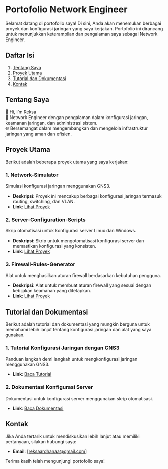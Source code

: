 # Portofolio Network Engineer

Selamat datang di portofolio saya! Di sini, Anda akan menemukan berbagai proyek dan konfigurasi jaringan yang saya kerjakan. Portofolio ini dirancang untuk menunjukkan keterampilan dan pengalaman saya sebagai Network Engineer.

## Daftar Isi

1. [Tentang Saya](#tentang-saya)
2. [Proyek Utama](#proyek-utama)
3. [Tutorial dan Dokumentasi](#tutorial-dan-dokumentasi)
4. [Kontak](#kontak)

## Tentang Saya

👋 Hi, I’m Reksa   
🔧 Network Engineer dengan pengalaman dalam konfigurasi jaringan, keamanan jaringan, dan administrasi sistem.  
🌐 Bersemangat dalam mengembangkan dan mengelola infrastruktur jaringan yang aman dan efisien.

## Proyek Utama

Berikut adalah beberapa proyek utama yang saya kerjakan:

### 1. **Network-Simulator**

Simulasi konfigurasi jaringan menggunakan GNS3.

- **Deskripsi**: Proyek ini mencakup berbagai konfigurasi jaringan termasuk routing, switching, dan VLAN.
- **Link**: [Lihat Proyek](projects/network-simulator)

### 2. **Server-Configuration-Scripts**

Skrip otomatisasi untuk konfigurasi server Linux dan Windows.

- **Deskripsi**: Skrip untuk mengotomatisasi konfigurasi server dan memastikan konfigurasi yang konsisten.
- **Link**: [Lihat Proyek](projects/server-configuration-scripts)

### 3. **Firewall-Rules-Generator**

Alat untuk menghasilkan aturan firewall berdasarkan kebutuhan pengguna.

- **Deskripsi**: Alat untuk membuat aturan firewall yang sesuai dengan kebijakan keamanan yang ditetapkan.
- **Link**: [Lihat Proyek](projects/firewall-rules-generator)

## Tutorial dan Dokumentasi

Berikut adalah tutorial dan dokumentasi yang mungkin berguna untuk memahami lebih lanjut tentang konfigurasi jaringan dan alat yang saya gunakan.

### 1. **Tutorial Konfigurasi Jaringan dengan GNS3**

Panduan langkah demi langkah untuk mengkonfigurasi jaringan menggunakan GNS3.

- **Link**: [Baca Tutorial](docs/network-configuration-tutorial.md)

### 2. **Dokumentasi Konfigurasi Server**

Dokumentasi untuk konfigurasi server menggunakan skrip otomatisasi.

- **Link**: [Baca Dokumentasi](docs/server-configuration-docs.md)

## Kontak

Jika Anda tertarik untuk mendiskusikan lebih lanjut atau memiliki pertanyaan, silakan hubungi saya:

- **Email**: [reksaardhanaa@gmail.com]

Terima kasih telah mengunjungi portofolio saya!

